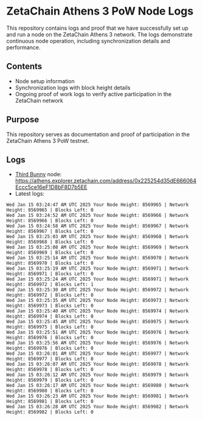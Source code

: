 # ZetaChain Athens 3 PoW Node Logs
This repository contains logs and proof that we have successfully set up and run a node on the ZetaChain Athens 3 network. The logs demonstrate continuous node operation, including synchronization details and performance.

## Contents
- Node setup information
- Synchronization logs with block height details
- Ongoing proof of work logs to verify active participation in the ZetaChain network

## Purpose
This repository serves as documentation and proof of participation in the ZetaChain Athens 3 PoW testnet.

## Logs

- [Third Bunny](https://thirdbunny.xyz/) node: https://athens.explorer.zetachain.com/address/0x225254d35dE666064Eccc5ce16eF1D8bF8D7b5EE
- Latest logs:
```
Wed Jan 15 03:24:47 AM UTC 2025 Your Node Height: 8569965 | Network Height: 8569965 | Blocks Left: 0
Wed Jan 15 03:24:52 AM UTC 2025 Your Node Height: 8569966 | Network Height: 8569966 | Blocks Left: 0
Wed Jan 15 03:24:58 AM UTC 2025 Your Node Height: 8569967 | Network Height: 8569967 | Blocks Left: 0
Wed Jan 15 03:25:03 AM UTC 2025 Your Node Height: 8569968 | Network Height: 8569968 | Blocks Left: 0
Wed Jan 15 03:25:08 AM UTC 2025 Your Node Height: 8569969 | Network Height: 8569969 | Blocks Left: 0
Wed Jan 15 03:25:14 AM UTC 2025 Your Node Height: 8569970 | Network Height: 8569970 | Blocks Left: 0
Wed Jan 15 03:25:19 AM UTC 2025 Your Node Height: 8569971 | Network Height: 8569971 | Blocks Left: 0
Wed Jan 15 03:25:24 AM UTC 2025 Your Node Height: 8569971 | Network Height: 8569972 | Blocks Left: 1
Wed Jan 15 03:25:30 AM UTC 2025 Your Node Height: 8569972 | Network Height: 8569972 | Blocks Left: 0
Wed Jan 15 03:25:35 AM UTC 2025 Your Node Height: 8569973 | Network Height: 8569973 | Blocks Left: 0
Wed Jan 15 03:25:40 AM UTC 2025 Your Node Height: 8569974 | Network Height: 8569974 | Blocks Left: 0
Wed Jan 15 03:25:45 AM UTC 2025 Your Node Height: 8569975 | Network Height: 8569975 | Blocks Left: 0
Wed Jan 15 03:25:51 AM UTC 2025 Your Node Height: 8569976 | Network Height: 8569976 | Blocks Left: 0
Wed Jan 15 03:25:56 AM UTC 2025 Your Node Height: 8569976 | Network Height: 8569976 | Blocks Left: 0
Wed Jan 15 03:26:01 AM UTC 2025 Your Node Height: 8569977 | Network Height: 8569977 | Blocks Left: 0
Wed Jan 15 03:26:07 AM UTC 2025 Your Node Height: 8569978 | Network Height: 8569978 | Blocks Left: 0
Wed Jan 15 03:26:12 AM UTC 2025 Your Node Height: 8569979 | Network Height: 8569979 | Blocks Left: 0
Wed Jan 15 03:26:17 AM UTC 2025 Your Node Height: 8569980 | Network Height: 8569980 | Blocks Left: 0
Wed Jan 15 03:26:23 AM UTC 2025 Your Node Height: 8569981 | Network Height: 8569981 | Blocks Left: 0
Wed Jan 15 03:26:28 AM UTC 2025 Your Node Height: 8569982 | Network Height: 8569982 | Blocks Left: 0
```
